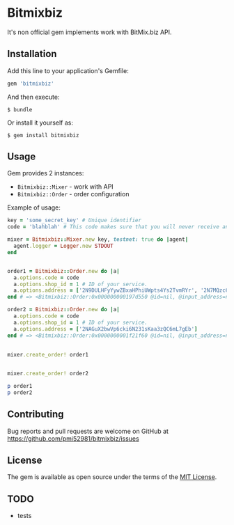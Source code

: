 # Bitmixbiz

It's non official gem implements work with BitMix.biz API.

## Installation

Add this line to your application's Gemfile:

```ruby
gem 'bitmixbiz'
```

And then execute:

    $ bundle

Or install it yourself as:

    $ gem install bitmixbiz

## Usage

Gem provides 2 instances:
- `Bitmixbiz::Mixer` - work with API
- `Bitmixbiz::Order` - order configuration

Example of usage: 

``` ruby
key = 'some_secret_key' # Unique identifier
code = 'blahblah' # This code makes sure that you will never receive any of the previous coins you have added to our reserves in any subsequent transactions you make with Bitmix

mixer = Bitmixbiz::Mixer.new key, testnet: true do |agent|
  agent.logger = Logger.new STDOUT
end


order1 = Bitmixbiz::Order.new do |a|
  a.options.code = code
  a.options.shop_id = 1 # ID of your service.
  a.options.address = ['2N9DULHFyYywZBxaHPhiUWpts4Ys2TvmRYr', '2N7MQzc6UQAwNxM6eyHZhnUN1CAVpY44n57']
end # => <Bitmixbiz::Order:0x000000000197d550 @id=nil, @input_address=nil, @host="bitmix.biz", @data={}, @options=#<OpenStruct tax=0.4, delay=24, address=["2N9DULHFyYywZBxaHPhiUWpts4Ys2TvmRYr", "2N7MQzc6UQAwNxM6eyHZhnUN1CAVpY44n57"], randomize=0, code="blahblah", shop_id=1>>

order2 = Bitmixbiz::Order.new do |a|
  a.options.code = code
  a.options.shop_id = 1 # ID of your service.
  a.options.address = ['2NAGuX2bwVp6cki6N231sKaa3zQC6mL7gEb']
end # => <Bitmixbiz::Order:0x0000000001f21f60 @id=nil, @input_address=nil, @host="bitmix.biz", @data={}, @options=#<OpenStruct tax=0.4, delay=24, address=["2NAGuX2bwVp6cki6N231sKaa3zQC6mL7gEb"], randomize=0, code="blahblah", shop_id=1>>
   
   
mixer.create_order! order1


mixer.create_order! order2

p order1
p order2
```

## Contributing

Bug reports and pull requests are welcome on GitHub at https://github.com/pmi52981/bitmixbiz/issues

## License

The gem is available as open source under the terms of the [MIT License](https://opensource.org/licenses/MIT).

## TODO
- tests